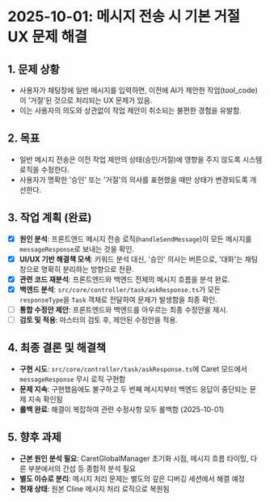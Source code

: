 # 2025-10-01: 메시지 전송 시 기본 거절 UX 문제 해결

## 1. 문제 상황
- 사용자가 채팅창에 일반 메시지를 입력하면, 이전에 AI가 제안한 작업(tool_code)이 '거절'된 것으로 처리되는 UX 문제가 있음.
- 이는 사용자의 의도와 상관없이 작업 제안이 취소되는 불편한 경험을 유발함.

## 2. 목표
- 일반 메시지 전송은 이전 작업 제안의 상태(승인/거절)에 영향을 주지 않도록 시스템 로직을 수정한다.
- 사용자가 명확한 '승인' 또는 '거절'의 의사를 표현했을 때만 상태가 변경되도록 개선한다.

## 3. 작업 계획 (완료)
- [x] **원인 분석**: 프론트엔드 메시지 전송 로직(`handleSendMessage`)이 모든 메시지를 `messageResponse`로 보내는 것을 확인.
- [x] **UI/UX 기반 해결책 모색**: 키워드 분석 대신, '승인' 의사는 버튼으로, '대화'는 채팅창으로 명확히 분리하는 방향으로 전환.
- [x] **관련 코드 재분석**: 프론트엔드와 백엔드 전체의 메시지 흐름을 분석 완료.
- [x] **백엔드 분석**: `src/core/controller/task/askResponse.ts`가 모든 `responseType`을 `Task` 객체로 전달하여 문제가 발생함을 최종 확인.
- [ ] **통합 수정안 제안**: 프론트엔드와 백엔드를 아우르는 최종 수정안을 제시.
- [ ] **검토 및 적용**: 마스터의 검토 후, 제안된 수정안을 적용.

## 4. 최종 결론 및 해결책

- **구현 시도**: `src/core/controller/task/askResponse.ts`에 Caret 모드에서 `messageResponse` 무시 로직 구현함
- **문제 지속**: 구현했음에도 불구하고 두 번째 메시지부터 백엔드 응답이 중단되는 문제 지속 확인됨
- **롤백 완료**: 해결이 복잡하여 관련 수정사항 모두 롤백함 (2025-10-01)

## 5. 향후 과제

- **근본 원인 분석 필요**: CaretGlobalManager 초기화 시점, 메시지 흐름 타이밍, 다른 부분에서의 간섭 등 종합적 분석 필요
- **별도 이슈로 분리**: 메시지 처리 문제는 별도의 깊은 디버깅 세션에서 해결 예정
- **현재 상태**: 원본 Cline 메시지 처리 로직으로 복원됨
